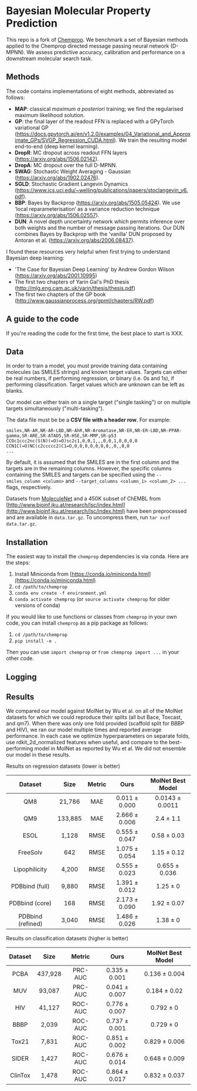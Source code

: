 # Bayesian Molecular Property Prediction

This repo is a fork of [Chemprop](https://github.com/chemprop/chemprop). We benchmark a set of Bayesian methods applied to the Chemprop directed message passing neural network (D-MPNN). We assess predictive accuracy, calibration and performance on a downstream molecular search task.

## Methods

The code contains implementations of eight methods, abbreviated as follows:
* **MAP**: classical *maximum a posteriori* training; we find the regularised maximum likelihood solution.
* **GP**: the final layer of the readout FFN is replaced with a GPyTorch variational GP (https://docs.gpytorch.ai/en/v1.2.0/examples/04_Variational_and_Approximate_GPs/SVGP_Regression_CUDA.html). We train the resulting model end-to-end (deep kernel learning).
* **DropR**: MC dropout across readout FFN layers (https://arxiv.org/abs/1506.02142).
* **DropA**: MC dropout over the full D-MPNN.
* **SWAG**: Stochastic Weight Averaging - Gaussian (https://arxiv.org/abs/1902.02476).
* **SGLD**: Stochastic Gradient Langevin Dynamics (https://www.ics.uci.edu/~welling/publications/papers/stoclangevin_v6.pdf).
* **BBP**: Bayes by Backprop (https://arxiv.org/abs/1505.05424). We use ‘local reparameterisation’ as a variance reduction technique (https://arxiv.org/abs/1506.02557).
* **DUN**: A novel depth uncertainty network which permits inference over both weights and the number of message passing iterations. Our DUN combines Bayes by Backprop with the 'vanilla' DUN proposed by Antoran et al. (https://arxiv.org/abs/2006.08437).

I found these resources very helpful when first trying to understand Bayesian deep learning:
* 'The Case for Bayesian Deep Learning' by Andrew Gordon Wilson (https://arxiv.org/abs/2001.10995)
* The first two chapters of Yarin Gal's PhD thesis (http://mlg.eng.cam.ac.uk/yarin/thesis/thesis.pdf)
* The first two chapters of the GP book (http://www.gaussianprocess.org/gpml/chapters/RW.pdf)

## A guide to the code

If you're reading the code for the first time, the best place to start is XXX.

## Data

In order to train a model, you must provide training data containing molecules (as SMILES strings) and known target values. Targets can either be real numbers, if performing regression, or binary (i.e. 0s and 1s), if performing classification. Target values which are unknown can be left as blanks.

Our model can either train on a single target ("single tasking") or on multiple targets simultaneously ("multi-tasking").

The data file must be be a **CSV file with a header row**. For example:
```
smiles,NR-AR,NR-AR-LBD,NR-AhR,NR-Aromatase,NR-ER,NR-ER-LBD,NR-PPAR-gamma,SR-ARE,SR-ATAD5,SR-HSE,SR-MMP,SR-p53
CCOc1ccc2nc(S(N)(=O)=O)sc2c1,0,0,1,,,0,0,1,0,0,0,0
CCN1C(=O)NC(c2ccccc2)C1=O,0,0,0,0,0,0,0,,0,,0,0
...
```

By default, it is assumed that the SMILES are in the first column and the targets are in the remaining columns. However, the specific columns containing the SMILES and targets can be specified using the `--smiles_column <column>` and `--target_columns <column_1> <column_2> ...` flags, respectively.

Datasets from [MoleculeNet](http://moleculenet.ai/) and a 450K subset of ChEMBL from [http://www.bioinf.jku.at/research/lsc/index.html](http://www.bioinf.jku.at/research/lsc/index.html) have been preprocessed and are available in `data.tar.gz`. To uncompress them, run `tar xvzf data.tar.gz`.

## Installation

The easiest way to install the `chemprop` dependencies is via conda. Here are the steps:

1. Install Miniconda from [https://conda.io/miniconda.html](https://conda.io/miniconda.html)
2. `cd /path/to/chemprop`
3. `conda env create -f environment.yml`
4. `conda activate chemprop` (or `source activate chemprop` for older versions of conda)

If you would like to use functions or classes from `chemprop` in your own code, you can install `chemprop` as a pip package as follows:

1. `cd /path/to/chemprop`
2. `pip install -e .`

Then you can use `import chemprop` or `from chemprop import ...` in your other code.

## Logging

## Results

We compared our model against MolNet by Wu et al. on all of the MolNet datasets for which we could reproduce their splits (all but Bace, Toxcast, and qm7). When there was only one fold provided (scaffold split for BBBP and HIV), we ran our model multiple times and reported average performance. In each case we optimize hyperparameters on separate folds, use rdkit_2d_normalized features when useful, and compare to the best-performing model in MolNet as reported by Wu et al. We did not ensemble our model in these results.

Results on regression datasets (lower is better)

Dataset | Size | Metric | Ours | MolNet Best Model |
| :---: | :---: | :---: | :---: | :---: |
QM8 | 21,786 | MAE | 0.011 ± 0.000 | 0.0143 ± 0.0011 |
QM9 | 133,885 | MAE | 2.666 ± 0.006 | 2.4 ± 1.1 |
ESOL | 1,128 | RMSE | 0.555 ± 0.047 | 0.58 ± 0.03 |
FreeSolv | 642 | RMSE | 1.075 ± 0.054 | 1.15 ± 0.12 |
Lipophilicity | 4,200 | RMSE | 0.555 ± 0.023 | 0.655 ± 0.036 |
PDBbind (full) | 9,880 | RMSE | 1.391 ± 0.012 | 1.25 ± 0 | 
PDBbind (core) | 168 | RMSE | 2.173 ± 0.090 | 1.92 ± 0.07 | 
PDBbind (refined) | 3,040 | RMSE | 1.486 ± 0.026 | 1.38 ± 0 | 

Results on classification datasets (higher is better)

| Dataset | Size | Metric | Ours | MolNet Best Model |
| :---: | :---: | :---: | :---: | :---: |
| PCBA | 437,928 | PRC-AUC | 0.335 ± 0.001 |  0.136 ± 0.004 |
| MUV | 93,087 | PRC-AUC | 0.041 ± 0.007 | 0.184 ± 0.02 |
| HIV | 41,127 | ROC-AUC | 0.776 ± 0.007 | 0.792 ± 0 |
| BBBP | 2,039 | ROC-AUC | 0.737 ± 0.001 | 0.729 ± 0 |
| Tox21 | 7,831 | ROC-AUC | 0.851 ± 0.002 | 0.829 ± 0.006 |
| SIDER | 1,427 | ROC-AUC | 0.676 ± 0.014 | 0.648 ± 0.009 |
| ClinTox | 1,478 | ROC-AUC | 0.864 ± 0.017 | 0.832 ± 0.037 |
